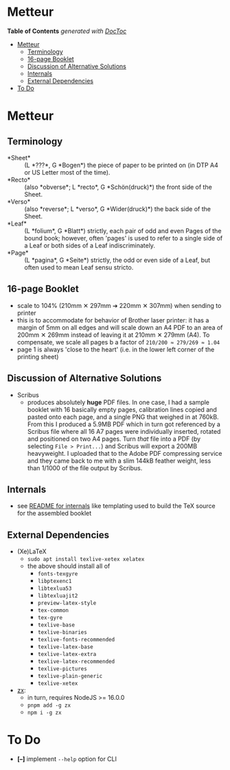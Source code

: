 

# Metteur


<!-- START doctoc generated TOC please keep comment here to allow auto update -->
<!-- DON'T EDIT THIS SECTION, INSTEAD RE-RUN doctoc TO UPDATE -->
**Table of Contents**  *generated with [DocToc](https://github.com/thlorenz/doctoc)*

- [Metteur](#metteur)
  - [Terminology](#terminology)
  - [16-page Booklet](#16-page-booklet)
  - [Discussion of Alternative Solutions](#discussion-of-alternative-solutions)
  - [Internals](#internals)
  - [External Dependencies](#external-dependencies)
- [To Do](#to-do)

<!-- END doctoc generated TOC please keep comment here to allow auto update -->



# Metteur

## Terminology

<dl>

  <dt>*Sheet*</dt><dd>(L *???*, G *Bogen*) the piece of paper to be printed on (in DTP A4 or US Letter most
  of the time).</dd>

  <dt>*Recto*</dt><dd>(also *obverse*; L *recto*, G *Schön(druck)*) the front side of the Sheet.</dd>

  <dt>*Verso*</dt><dd>(also *reverse*; L *verso*, G *Wider(druck)*) the back side of the Sheet.</dd>

  <dt>*Leaf*</dt><dd>(L *folium*, G *Blatt*) strictly, each pair of odd and even Pages of the bound book;
  however, often 'pages' is used to refer to a single side of a Leaf or both sides of a Leaf
  indiscriminately.</dd>

  <dt>*Page*</dt><dd>(L *pagina*, G *Seite*) strictly, the odd or even side of a Leaf, but often used to
  mean Leaf sensu stricto.</dd>

  </dl>

## 16-page Booklet


* scale to 104% (210mm ✕ 297mm ➔ 220mm ✕ 307mm) when sending to printer
* this is to accommodate for behavior of Brother laser printer: it has a margin of 5mm on all edges and will 
  scale down an A4 PDF to an area of 200mm ✕ 269mm instead of leaving it at 210mm ✕ 279mm (A4). 
  To compensate, we scale all pages b a factor of `210/200 ≈ 279/269 ≈ 1.04`
* page 1 is always 'close to the heart' (i.e. in the lower left corner of the printing sheet)


## Discussion of Alternative Solutions

* Scribus
  * produces absolutely **huge** PDF files. In one case, I had a sample booklet with 16 basically empty
    pages, calibration lines copied and pasted onto each page, and a single PNG that weighed in at 760kB.
    From this I produced a 5.9MB PDF which in turn got referenced by a Scribus file where all 16 A7 pages
    were individually inserted, rotated and positioned on two A4 pages. Turn *that* file into a PDF (by
    selecting `File > Print...`) and Scribus will export a 200MB heavyweight. I uploaded that to the Adobe
    PDF compressing service and they came back to me with a slim 144kB feather weight, less than 1/1000 of
    the file output by Scribus.

## Internals

* see [README for internals](./README-internals.md) like templating used to build the TeX source for the
  assembled booklet

## External Dependencies

* (Xe)LaTeX
  * `sudo apt install texlive-xetex xelatex`
  * the above should install all of
    * `fonts-texgyre`
    * `libptexenc1`
    * `libtexlua53`
    * `libtexluajit2`
    * `preview-latex-style`
    * `tex-common`
    * `tex-gyre`
    * `texlive-base`
    * `texlive-binaries`
    * `texlive-fonts-recommended`
    * `texlive-latex-base`
    * `texlive-latex-extra`
    * `texlive-latex-recommended`
    * `texlive-pictures`
    * `texlive-plain-generic`
    * `texlive-xetex`
* [zx](https://github.com/google/zx):
  * in turn, requires NodeJS >= 16.0.0
  * `pnpm add -g zx`
  * `npm i -g zx`

# To Do

* **[–]** implement `--help` option for CLI

